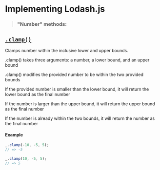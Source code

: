 # Implementing Lodash.js

> ### "Number" methods:

## [`.clamp()`](https://lodash.com/docs/4.17.15#clamp)

Clamps number within the inclusive lower and upper bounds.

.clamp() takes three arguments: a number, a lower bound, and an upper bound

.clamp() modifies the provided number to be within the two provided bounds

If the provided number is smaller than the lower bound, it will return the lower bound as the final number

If the number is larger than the upper bound, it will return the upper bound as the final number

If the number is already within the two bounds, it will return the number as the final number
#### Example
``` js
_.clamp(-10, -5, 5);
// => -5
 
_.clamp(10, -5, 5);
// => 5
```
